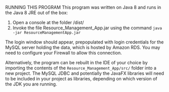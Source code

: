 RUNNING THIS PROGRAM
This program was written on Java 8 and runs in the Java 8 JRE out of the box:

1. Open a console at the folder /dist/
2. Invoke the file Resource_Management_App.jar using the command <code>java -jar ResourceManagementApp.jar</code>

The login window should appear, prepopulated with login credentials for the MySQL server holding the data, which is hosted by Amazon RDS. You may need to configure your Firewall to allow this connection.

Alternatively, the program can be rebuilt in the IDE of your choice by importing the contents of the <code>Resource_Management_App/src/</code> folder into a new project. The MySQL JDBC and potentially the JavaFX libraries will need to be included in your project as libraries, depending on which version of the JDK you are running.
